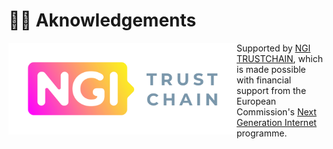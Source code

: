 # 🫶🏻 Aknowledgements

<img align="left" src="/images/logo-ngi-trustchain-positive-rgb-PNG.png" width="365">

Supported by [NGI TRUSTCHAIN](https://trustchain.ngi.eu/), which is made possible with financial support from the European Commission's [Next Generation Internet](https://ngi.eu/) programme.
